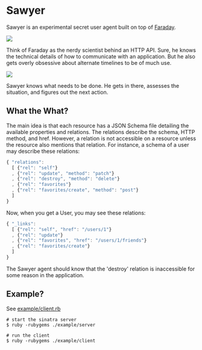 # Sawyer

Sawyer is an experimental secret user agent built on top of
[Faraday][faraday].

![](http://www.lost-isle.net/images/s5/09x01.jpg)

Think of Faraday as the nerdy scientist behind an HTTP API.  Sure, he
knows the technical details of how to communicate with an application.
But he also gets overly obsessive about alternate timelines to be of
much use.

![](http://cdn.tvovermind.com/wp-content/uploads/2009/03/lafleur-296x3001.jpg)

Sawyer knows what needs to be done.  He gets in there, assesses the
situation, and figures out the next action.

## What the What?

The main idea is that each resource has a JSON Schema file detailing the
available properties and relations.  The relations describe the schema,
HTTP method, and href.  However, a relation is not accessible on a
resource unless the resource also mentions that relation.  For instance,
a schema of a user may describe these relations:

``` javascript
{ "relations":
  [ {"rel": "self"}
  , {"rel": "update", "method": "patch"}
  , {"rel": "destroy", "method": "delete"}
  , {"rel": "favorites"}
  , {"rel": "favorites/create", "method": "post"}
  ]
}
```

Now, when you get a User, you may see these relations:

``` javascript
{ "_links":
  [ {"rel": "self", "href": "/users/1"}
  , {"rel": "update"}
  , {"rel": "favorites", "href": "/users/1/friends"}
  , {"rel": "favorites/create"}
  ]
}
```

The Sawyer agent should know that the 'destroy' relation is inaccessible
for some reason in the application. 
  
[faraday]: https://github.com/technoweenie/faraday

## Example?

See [example/client.rb](https://github.com/technoweenie/sawyer/blob/master/example/client.rb)

    # start the sinatra server
    $ ruby -rubygems ./example/server

    # run the client
    $ ruby -rubygems ./example/client

